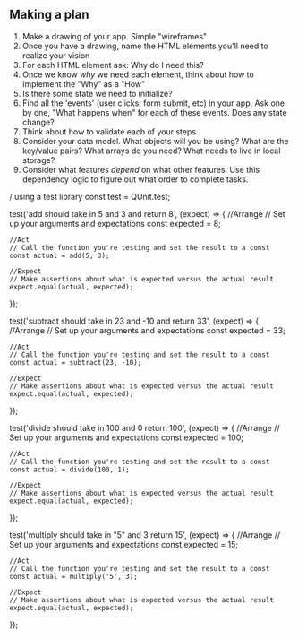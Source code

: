 ## Making a plan
1) Make a drawing of your app. Simple "wireframes"
2) Once you have a drawing, name the HTML elements you'll need to realize your vision
3) For each HTML element ask: Why do I need this?
4) Once we know _why_ we need each element, think about how to implement the "Why" as a "How"
5) Is there some state we need to initialize?
6) Find all the 'events' (user clicks, form submit, etc) in your app. Ask one by one, "What happens when" for each of these events. Does any state change?
7) Think about how to validate each of your steps
8) Consider your data model. What objects will you be using? What are the key/value pairs? What arrays do you need? What needs to live in local storage?
9) Consider what features _depend_ on what other features. Use this dependency logic to figure out what order to complete tasks.

/ using a test library
const test = QUnit.test;

test('add should take in 5 and 3 and return 8', (expect) => {
    //Arrange
    // Set up your arguments and expectations
    const expected = 8;
    
    //Act 
    // Call the function you're testing and set the result to a const
    const actual = add(5, 3);

    //Expect
    // Make assertions about what is expected versus the actual result
    expect.equal(actual, expected); 
});


test('subtract should take in 23 and -10 and return 33', (expect) => {
    //Arrange
    // Set up your arguments and expectations
    const expected = 33;
    
    //Act 
    // Call the function you're testing and set the result to a const
    const actual = subtract(23, -10);

    //Expect
    // Make assertions about what is expected versus the actual result
    expect.equal(actual, expected); 
});


test('divide should take in 100 and 0 return 100', (expect) => {
    //Arrange
    // Set up your arguments and expectations
    const expected = 100;
    
    //Act 
    // Call the function you're testing and set the result to a const
    const actual = divide(100, 1);

    //Expect
    // Make assertions about what is expected versus the actual result
    expect.equal(actual, expected); 
});

test('multiply should take in "5" and 3 return 15', (expect) => {
    //Arrange
    // Set up your arguments and expectations
    const expected = 15;
    
    //Act 
    // Call the function you're testing and set the result to a const
    const actual = multiply('5', 3);

    //Expect
    // Make assertions about what is expected versus the actual result
    expect.equal(actual, expected);
});